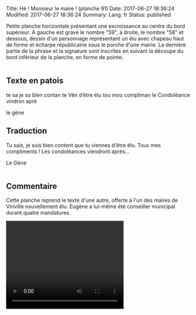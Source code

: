 Title: Hé ! Monsieur le maire ! (planche 91)
Date: 2017-06-27 18:36:24
Modified: 2017-06-27 18:36:24
Summary: 
Lang: fr
Status: published

Petite planche horizontale présentant une excroissance au centre du bord supérieur. A gauche est gravé le nombre "59", à droite, le nombre "58" et dessous, dessin d'un personnage représentant un élu avec chapeau haut de forme et écharpe républicaine sous le porche d'une mairie. La dernière partie de la phrase et la signature sont inscrites en suivant la découpe du bord inférieur de la planche, en forme de pointe.


<figure class="image-block" style="float: center;">
  <img alt="" src="{static}/images/planche_91.png">
  <figcaption style="max-width: 720px"></figcaption>
</figure>

## Texte en patois
te sa je so bïen contan te Vèn d’ètre élu tou mou compliman   le Condoléance vindron apré

le gène

## Traduction
Tu sais, je suis bien content que tu viennes d'être élu. Tous mes compliments ! Les condoléances viendront après...

Le Gène

<figure class="image-block" style="float: center;">
  <img alt="" src="{static}/images/planche_91_dessin.png">
  <figcaption style="max-width: 255px"></figcaption>
</figure>


## Commentaire
Cette planche reprend le texte d'une autre, offerte à l'un des maires de Viriville nouvellement élu. Eugène a lui-même été conseiller municipal durant quatre mandatures.


<video width="320" height="240" controls>
  <source src="https://d1njpgd0ygatdn.cloudfront.net/video_91.mp4" type="video/mp4">
</video>
